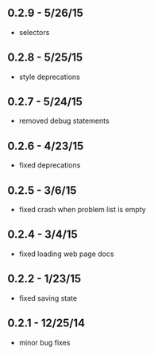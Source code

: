 ## 0.2.9 - 5/26/15
* selectors

## 0.2.8 - 5/25/15
* style deprecations

## 0.2.7 - 5/24/15
* removed debug statements

## 0.2.6 - 4/23/15
* fixed deprecations

## 0.2.5 - 3/6/15
* fixed crash when problem list is empty

## 0.2.4 - 3/4/15
* fixed loading web page docs

## 0.2.2 - 1/23/15
* fixed saving state

## 0.2.1 - 12/25/14
* minor bug fixes
